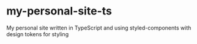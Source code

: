# my-personal-site-ts
My personal site written in TypeScript and using styled-components with design tokens for styling
